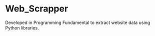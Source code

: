 # Web_Scrapper
Developed in Programming Fundamental to extract website data using Python libraries.

